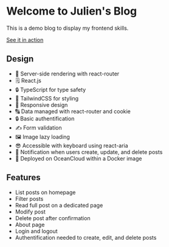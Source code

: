 # Welcome to Julien's Blog

This is a demo blog to display my frontend skills.

[See it in action](https://julien-blog-orffh.ondigitalocean.app/)

## Design

- 🚀 Server-side rendering with react-router
- 🗒️ React.js
- 🔒 TypeScript for type safety
- 🎉 TailwindCSS for styling
- 📱 Responsive design
- 🔠 Data managed with react-router and cookie
- 🔒 Basic authentification
- ✍️  Form validation
- 🖼️ Image lazy loading
- 😎 Accessible with keyboard using react-aria
- 📨 Notification when users create, update, and delete posts
- 🌊 Deployed on OceanCloud within a Docker image

## Features
- List posts on homepage
- Filter posts
- Read full post on a dedicated page
- Modify post
- Delete post after confirmation
- About page
- Login and logout
- Authentification needed to create, edit, and delete posts
